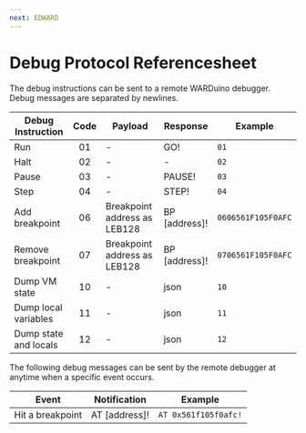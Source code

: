 ```yaml
---
next: EDWARD
---
```

# Debug Protocol Referencesheet

The debug instructions can be sent to a remote WARDuino debugger.
Debug messages are separated by newlines.

| Debug Instruction     | Code | Payload                      | Response      | Example            |
|-----------------------|:----:|------------------------------|---------------|--------------------|
| Run                   |  01  | -                            | GO!           | `01`               |
| Halt                  |  02  | -                            | -             | `02`               |
| Pause                 |  03  | -                            | PAUSE!        | `03`               |
| Step                  |  04  | -                            | STEP!         | `04`               |
| Add breakpoint        |  06  | Breakpoint address as LEB128 | BP [address]! | `0606561F105F0AFC` |
| Remove breakpoint     |  07  | Breakpoint address as LEB128 | BP [address]! | `0706561F105F0AFC` |
| Dump VM state         |  10  | -                            | json          | `10`               |
| Dump local variables  |  11  | -                            | json          | `11`               |
| Dump state and locals |  12  | -                            | json          | `12`               |

The following debug messages can be sent by the remote debugger at anytime when a specific event occurs.

| Event            | Notification    | Example              |
|------------------|-----------------|----------------------|
| Hit a breakpoint | AT [address]!   | `AT 0x561f105f0afc!` |

